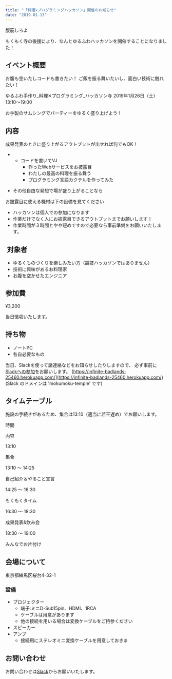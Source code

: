 ```yaml
---
title: "「料理✕プログラミングハッカソン」開催のお知らせ"
date: "2019-01-13"
---
```


腹筋しろよ

もくもく寺の後援により、なんとゆるふわハッカソンを開催することになりました！

## イベント概要

お腹も空いたしコードも書きたい！ ご飯を振る舞いたいし、面白い技術に触れたい！

ゆるふわ手作り_料理✕プログラミング_ハッカソン寺 2019年1月26日（土）13:10〜19:00

お手製のサムシングでパーティーをゆるく盛り上げよう！

## 内容

成果発表のときに盛り上がるアウトプットが出せれば何でもOK！

- - コードを書いてVJ
    - 作ったWebサービスをお披露目
    - わたしの最高の料理を振る舞う
    - プログラミング言語カクテルを作ってみた

- その他自由な発想で場が盛り上がることなら

お披露目に使える機材は下の設備を見てください

- ハッカソンは個人での参加になります
- 作業だけでなく人にお披露目できるアウトプットまでお願いします！
- 作業時間が３時間とやや短めですので必要なら事前準備をお願いいたします。

##  対象者

- ゆるくものづくりを楽しみたい方（競技ハッカソンではありません）
- 技術に興味があるお料理家
- お腹を空かせたエンジニア

## 参加費

¥3,200

当日徴収いたします。

## 持ち物

- ノートPC
- 各自必要なもの

当日、Slackを使って諸連絡などをお知らせしたりしますので、 必ず事前に[Slackへの参加](https://infinite-badlands-25460.herokuapp.com/)をお願いします。 [https://infinite-badlands-25460.herokuapp.com/](https://infinite-badlands-25460.herokuapp.com/) (Slack のドメインは 'mokumoku-temple' です)

## タイムテーブル

施設の手続きがあるため、集合は13:10（適当に若干遅め）でお願いします。

時間

内容

13:10

集合

13:10 〜 14:25

自己紹介＆やること宣言

14:25 〜 16:30

もくもくタイム

16:30 〜 18:30

成果発表&飲み会

18:30 〜 19:00

みんなでお片付け

## 会場について

東京都練馬区桜台4-32-1

### 設備

- プロジェクター
    - 端子:ミニD-Sub15pin、HDMI、1RCA
    - ケーブルは用意があります
    - 他の接続を用いる場合は変換ケーブルをご持参ください
- スピーカー
- アンプ
    - 接続用にステレオミニ変換ケーブルを用意しておきま

## お問い合わせ

お問い合わせは[Slack](https://infinite-badlands-25460.herokuapp.com/)からお願いいたします。
